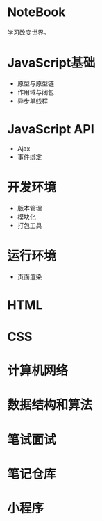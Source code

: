 # NoteBook

学习改变世界。

# JavaScript基础

- 原型与原型链
- 作用域与闭包
- 异步单线程

# JavaScript API

- Ajax
- 事件绑定

# 开发环境

- 版本管理
- 模块化
- 打包工具

# 运行环境

- 页面渲染

# HTML

# CSS

# 计算机网络

# 数据结构和算法

# 笔试面试

# 笔记仓库

# 小程序

